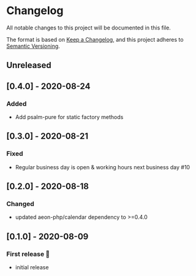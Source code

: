 # Changelog

All notable changes to this project will be documented in this file.

The format is based on [Keep a Changelog](https://keepachangelog.com/en/1.0.0/),
and this project adheres to [Semantic Versioning](https://semver.org/spec/v2.0.0.html).

## Unreleased

## [0.4.0] - 2020-08-24
### Added
- Add psalm-pure for static factory methods

## [0.3.0] - 2020-08-21
### Fixed
- Regular business day is open & working hours next business day #10

## [0.2.0] - 2020-08-18
### Changed
- updated aeon-php/calendar dependency to >=0.4.0

## [0.1.0] - 2020-08-09
### First release :tada:
- initial release

